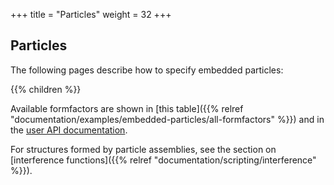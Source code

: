 +++
title = "Particles"
weight = 32
+++

## Particles

The following pages describe how to specify embedded particles:

{{% children  %}}

Available formfactors are shown in
[this table]({{% relref "documentation/examples/embedded-particles/all-formfactors" %}})
and in the [user API documentation](http://apps.jcns.fz-juelich.de/doxy/BornAgain/userapi.html).

For structures formed by particle assemblies,
see the section on [interference functions]({{% relref "documentation/scripting/interference" %}}).
